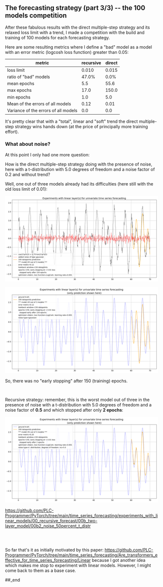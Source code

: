 ## The forecasting strategy (part 3/3) -- the 100 models competition

After these fabulous results with the direct multiple-step strategy and its relaxed loss limit with a trend, I made a competition with the build and training of 100 models for each forecasting strategy.

Here are some resulting metrics where I define a "bad" model as a model with an error metric (logcosh loss function) greater than 0.05:

metric | recursive | direct
--- | --- | ---
loss limit | 0.010 | 0.015
ratio of "bad" models | 47.0% | 0.0%
mean epochs | 5.5 | 55.6
max epochs | 17.0 | 150.0
min epochs | 1.0 | 5.0
Mean of the errors of all models | 0.12 | 0.01
Variance of the errors of all models | 0.0 | 0.0

It's pretty clear that with a "total", linear and "soft" trend the direct multiple-step strategy wins hands down (at the price of principally more training effort).

### What about noise?

At this point I only had one more question:

How is the direct multiple-step strategy doing with the presence of noise, here with a t-distribution with 5.0 degrees of freedom and a noise factor of 0.2 and without trend? 

Well, one out of three models already had its difficulties (here still with the old loss limit of 0.01):

![plot](../01_direct_multiple-step_forecast/02_without_trend_and_with_noise/Linear_deterministic_curve_forecasting--02.png)

![plot](../01_direct_multiple-step_forecast/02_without_trend_and_with_noise/Linear_deterministic_curve_forecasting--02a.png)

So, there was no "early stopping" after 150 (training) epochs.

<br/>

Recursive strategy: remember, this is the worst model out of three in the presence of noise with a t-distribution with 5.0 degrees of freedom and a noise factor of **0.5** and which stopped after only **2 epochs**:

![plot](../00_recursive_forecast/00b_two-layer_model/00b2_noise_50percent_t_distr/Linear_deterministic_curve_forecasting--00a.png)

https://github.com/PLC-Programmer/PyTorch/tree/main/time_series_forecasting/experiments_with_linear_models/00_recursive_forecast/00b_two-layer_model/00b2_noise_50percent_t_distr

<br/>

<br/>

So far that's it as initially motivated by this paper: https://github.com/PLC-Programmer/PyTorch/tree/main/time_series_forecasting/Are_transformers_effective_for_time_series_forecasting/Linear because I got another idea which makes me stop to experiment with linear models. However, I might come back to them as a base case.


##_end
